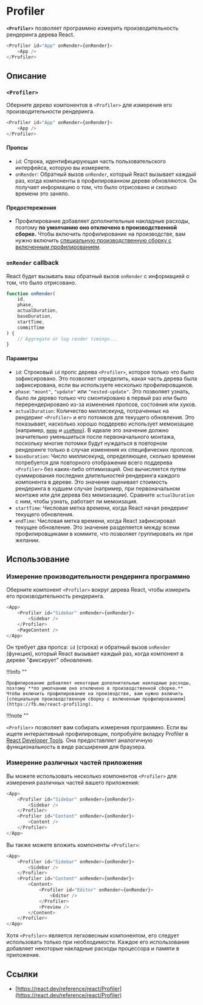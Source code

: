 # Profiler

**`<Profiler>`** позволяет программно измерить производительность рендеринга дерева React.

```js
<Profiler id="App" onRender={onRender}>
    <App />
</Profiler>
```

## Описание

### `<Profiler>`

Оберните дерево компонентов в `<Profiler>` для измерения его производительности рендеринга.

```js
<Profiler id="App" onRender={onRender}>
    <App />
</Profiler>
```

#### Пропсы

-   `id`: Строка, идентифицирующая часть пользовательского интерфейса, которую вы измеряете.
-   `onRender`: Обратный вызов `onRender`, который React вызывает каждый раз, когда компоненты в профилированном дереве обновляются. Он получает информацию о том, что было отрисовано и сколько времени это заняло.

#### Предостережения

-   Профилирование добавляет дополнительные накладные расходы, поэтому **по умолчанию оно отключено в производственной сборке.** Чтобы включить профилирование на производстве, вам нужно включить [специальную производственную сборку с включенным профилированием](https://fb.me/react-profiling).

### `onRender` callback

React будет вызывать ваш обратный вызов `onRender` с информацией о том, что было отрисовано.

```js
function onRender(
    id,
    phase,
    actualDuration,
    baseDuration,
    startTime,
    commitTime
) {
    // Aggregate or log render timings...
}
```

#### Параметры

-   `id`: Строковый `id` пропс дерева `<Profiler>`, которое только что было зафиксировано. Это позволяет определить, какая часть дерева была зафиксирована, если вы используете несколько профилировщиков.
-   `phase`: `"mount"`, `"update"` или `"nested-update"`. Это позволяет узнать, было ли дерево только что смонтировано в первый раз или было перерендерировано из-за изменения пропсов, состояния или хуков.
-   `actualDuration`: Количество миллисекунд, потраченных на рендеринг `<Profiler>` и его потомков для текущего обновления. Это показывает, насколько хорошо поддерево использует мемоизацию (например, [`memo`](memo.md) и [`useMemo`](useMemo.md)). В идеале это значение должно значительно уменьшиться после первоначального монтажа, поскольку многие потомки будут нуждаться в повторном рендеринге только в случае изменения их специфических пропсов.
-   `baseDuration`: Число миллисекунд, определяющее, сколько времени потребуется для повторного отображения всего поддерева `<Profiler>` без каких-либо оптимизаций. Оно вычисляется путем суммирования последних длительностей рендеринга каждого компонента в дереве. Это значение оценивает стоимость рендеринга в худшем случае (например, при первоначальном монтаже или для дерева без мемоизации). Сравните `actualDuration` с ним, чтобы узнать, работает ли мемоизация.
-   `startTime`: Числовая метка времени, когда React начал рендеринг текущего обновления.
-   `endTime`: Числовая метка времени, когда React зафиксировал текущее обновление. Это значение разделяется между всеми профилировщиками в коммите, что позволяет группировать их при желании.

## Использование

### Измерение производительности рендеринга программно

Оберните компонент `<Profiler>` вокруг дерева React, чтобы измерить его производительность рендеринга.

```js
<App>
    <Profiler id="Sidebar" onRender={onRender}>
        <Sidebar />
    </Profiler>
    <PageContent />
</App>
```

Он требует два пропса: `id` (строка) и обратный вызов `onRender` (функция), который React вызывает каждый раз, когда компонент в дереве "фиксирует" обновление.

!!!info ""

    Профилирование добавляет некоторые дополнительные накладные расходы, поэтому **по умолчанию оно отключено в производственной сборке.** Чтобы включить профилирование на производстве, вам нужно включить [специальную производственную сборку с включенным профилированием](https://fb.me/react-profiling).

!!!note ""

`<Profiler>` позволяет вам собирать измерения программно. Если вы ищете интерактивный профилировщик, попробуйте вкладку Profiler в [React Developer Tools](../../learn/react-developer-tools.md). Она предоставляет аналогичную функциональность в виде расширения для браузера.

### Измерение различных частей приложения

Вы можете использовать несколько компонентов `<Profiler>` для измерения различных частей вашего приложения:

```js
<App>
    <Profiler id="Sidebar" onRender={onRender}>
        <Sidebar />
    </Profiler>
    <Profiler id="Content" onRender={onRender}>
        <Content />
    </Profiler>
</App>
```

Вы также можете вложить компоненты `<Profiler>`:

```js
<App>
    <Profiler id="Sidebar" onRender={onRender}>
        <Sidebar />
    </Profiler>
    <Profiler id="Content" onRender={onRender}>
        <Content>
            <Profiler id="Editor" onRender={onRender}>
                <Editor />
            </Profiler>
            <Preview />
        </Content>
    </Profiler>
</App>
```

Хотя `<Profiler>` является легковесным компонентом, его следует использовать только при необходимости. Каждое его использование добавляет некоторые накладные расходы процессора и памяти в приложение.

## Ссылки

-   [https://react.dev/reference/react/Profiler](https://react.dev/reference/react/Profiler)

